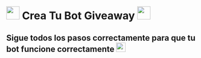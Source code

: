 # <img src="https://cdn.discordapp.com/emojis/830343133451386890.gif?v=1" width="35px"> Crea Tu Bot Giveaway <img src="https://cdn.discordapp.com/emojis/830343133451386890.gif?v=1" width="35px"> 

## Sigue todos los pasos correctamente para que tu bot funcione correctamente  <img src="https://cdn.discordapp.com/emojis/852483641787416586.png?v=1" width="25px">

